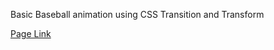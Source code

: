 Basic Baseball animation using CSS Transition and Transform

[Page Link](https://mrx-arafat.github.io/Baseball-Basic-Animation-Practice/)
